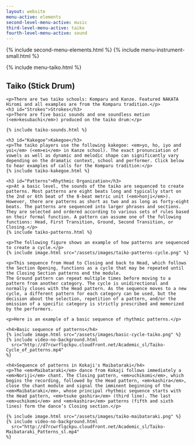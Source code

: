 ```yaml
---
layout: website
menu-active: elements
second-level-menu-active: music
third-level-menu-active: taiko
fourth-level-menu-active: sound
---
```


{% include second-menu-elements.html %}
{% include menu-instrument-small.html %}

<main class="page-content"><div class="wrapper sidebar-contents">
  <aside class="sidebar-contents__table">
    {% include menu-taiko.html %}
  </aside>
  <section class="sidebar-contents__section">
  <div class="text-container">
    <h2 id="Taiko">Taiko (Stick Drum)</h2>

    <p>There are two taiko schools: Komparu and Kanze. Featured NAKATA Hiromi and all examples are from the Komparu tradition.</p>
    <h3 id="Strokes">Strokes</h3>
    <p>There are five basic sounds and one soundless motion (<em>kesubachi</em>) produced on the taiko drum:</p>

    {% include taiko-sounds.html %}

    <h3 id="Kakegoe">Kakegoe</h3>
    <p>The taiko players use the following kakegoe: <em>yo, ho, iyo and yoi</em> (<em>ei</em> in Kanze school). The exact pronunciation of vowels as well as dynamic and melodic shape can significantly vary depending on the dramatic context, school and performer. Click below to hear examples of calls for the Komparu tradition:</p>
    {% include taiko-kakegoe.html %}

    <h3 id="Patterns">Rhythmic Organization</h3>
    <p>At a basic level, the sounds of the taiko are sequenced to create patterns. Most patterns are eight beats long and typically start on the 2nd or 6th beat of the 8-beat metric unit (<em>honji</em>). However, there are patterns as short as two and as long as forty-eight beats. The patterns are sequenced into larger phrases and sections. They are selected and ordered according to various sets of rules based on their formal function. A pattern can assume one of the following functions: Head, First Transition, Ground, Second Transition, or Closing.</p>
    {% include taiko-patterns.html %}

    <p>The following figure shows an example of how patterns are sequenced to create a cycle.</p>
    {% include image.html src="/assets/images/taiko-patterns-cycle.png" %}

    <p>This sequence from Head to Closing and back to Head, which follows the Section Opening, functions as a cycle that may be repeated until the Closing Section patterns end the module.
    The Ground pattern can repeat multiple times before moving to a pattern from another category. The cycle is unidirectional and normally closes with the Head pattern. As the sequence moves to a new cycle, a different pattern for each category can be used, but the decision about the selection, repetition of a pattern, and/or the omission of a specific category is strictly prescribed and memorized by the performers.
</p>

    <p>Here is an example of a basic sequence of rhythmic patterns.</p>

    <h4>Basic sequence of patterns</h4>
    {% include image.html src="/assets/images/basic-cycle-taiko.png" %}
    {% include video-no-background.html
      src="http://d7rcwrflqckpu.cloudfront.net/Academic_sl/Taiko-Cycle_of_patterns.mp4"
    %}

    <h4>Sequence of patterns in Kokaji's Maibataraki</h4>
    <p>The <em>Maibataraki</em> dance from Kokaji follows immediately a <em>Noriji</em> chant. The Closing pattern, <em>uchikomi</em>, which begins the recording, followed by the Head pattern, <em>kashira</em>, close the chant module and signal the imminent beginning of the <em>Maibataraki</em>, whose principal rhythmic sequence starts with the Head pattern, <em>tsuke gashira</em> (third line). The last <em>uchikomi</em> and <em>kashira</em> patterns (fifth and sixth lines) form the dance’s Closing section.</p>

    {% include image.html src="/assets/images/taiko-maibataraki.png" %}
    {% include video-no-background.html
      src="http://d7rcwrflqckpu.cloudfront.net/Academic_sl/Taiko-Maibataraki_Patterns_sl.mp4"
    %}

  </div>
  </section>
  </div>
</main>
